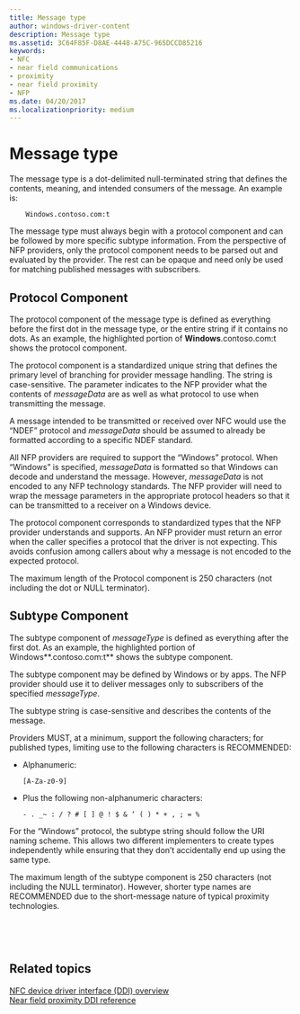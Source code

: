 ```yaml
---
title: Message type
author: windows-driver-content
description: Message type
ms.assetid: 3C64F85F-D8AE-4448-A75C-965DCCD85216
keywords:
- NFC
- near field communications
- proximity
- near field proximity
- NFP
ms.date: 04/20/2017
ms.localizationpriority: medium
---
```


# Message type


The message type is a dot-delimited null-terminated string that defines the contents, meaning, and intended consumers of the message. An example is:

``` syntax
    Windows.contoso.com:t
```

The message type must always begin with a protocol component and can be followed by more specific subtype information. From the perspective of NFP providers, only the protocol component needs to be parsed out and evaluated by the provider. The rest can be opaque and need only be used for matching published messages with subscribers.

## Protocol Component


The protocol component of the message type is defined as everything before the first dot in the message type, or the entire string if it contains no dots. As an example, the highlighted portion of **Windows**.contoso.com:t shows the protocol component.

The protocol component is a standardized unique string that defines the primary level of branching for provider message handling. The string is case-sensitive. The parameter indicates to the NFP provider what the contents of *messageData* are as well as what protocol to use when transmitting the message.

A message intended to be transmitted or received over NFC would use the “NDEF” protocol and *messageData* should be assumed to already be formatted according to a specific NDEF standard.

All NFP providers are required to support the “Windows” protocol. When “Windows” is specified, *messageData* is formatted so that Windows can decode and understand the message. However, *messageData* is not encoded to any NFP technology standards. The NFP provider will need to wrap the message parameters in the appropriate protocol headers so that it can be transmitted to a receiver on a Windows device.

The protocol component corresponds to standardized types that the NFP provider understands and supports. An NFP provider must return an error when the caller specifies a protocol that the driver is not expecting. This avoids confusion among callers about why a message is not encoded to the expected protocol.

The maximum length of the Protocol component is 250 characters (not including the dot or NULL terminator).

## Subtype Component


The subtype component of *messageType* is defined as everything after the first dot. As an example, the highlighted portion of Windows**.contoso.com:t** shows the subtype component.

The subtype component may be defined by Windows or by apps. The NFP provider should use it to deliver messages only to subscribers of the specified *messageType*.

The subtype string is case-sensitive and describes the contents of the message.

Providers MUST, at a minimum, support the following characters; for published types, limiting use to the following characters is RECOMMENDED:

-   Alphanumeric:

    `[A-Za-z0-9]`

-   Plus the following non-alphanumeric characters:

    `- . _~ : / ? # [ ] @ ! $ & ‘ ( ) * + , ; = %`

For the “Windows” protocol, the subtype string should follow the URI naming scheme. This allows two different implementers to create types independently while ensuring that they don’t accidentally end up using the same type.

The maximum length of the subtype component is 250 characters (not including the NULL terminator). However, shorter type names are RECOMMENDED due to the short-message nature of typical proximity technologies.

 

 
## Related topics
[NFC device driver interface (DDI) overview](https://msdn.microsoft.com/library/windows/hardware/mt715815)  
[Near field proximity DDI reference](https://msdn.microsoft.com/library/windows/hardware/jj866056)  

